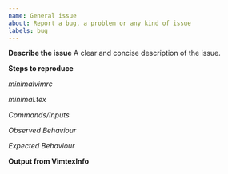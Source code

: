 ```yaml
---
name: General issue
about: Report a bug, a problem or any kind of issue
labels: bug
---
```


<!-- Tips for debugging and issue reporting
- Make sure to search for a solution in old issues before posting a new one
- Run `:chechhealth` (if available, e.g. on neovim)
- Inspect output of `:VimtexCompileOutput`
- Formatting guide: https://guides.github.com/features/mastering-markdown/
- Include files inline (don't attach them as links)
-->

**Describe the issue**
A clear and concise description of the issue.

**Steps to reproduce**

*minimalvimrc*
<!-- Create a minimal vimrc file, e.g.:

  ```vim
  set nocompatible
  let &runtimepath  = '~/.vim/bundle/vimtex,' . &runtimepath
  let &runtimepath .= ',~/.vim/bundle/vimtex/after'
  filetype plugin indent on
  syntax enable
  ```
-->

*minimal.tex*
<!-- Create a minimal LaTeX file, e.g.:

  ```tex
  \documentclass{minimal}
  \begin{document}
  Hello world!
  \end{document}
  ```
-->

<!--
- If you are a vim user, start vim with `vim --servername VIM -u minivimrc minimal.tex`

- If you are a neovim user, start neovim with `nvim -u minivimrc minimal.tex`
-->

*Commands/Inputs*
<!-- Provide set of keys or command to reproduce the issue-->

*Observed Behaviour*
<!-- Describe the observed behaviour-->

*Expected Behaviour*
<!-- Describe both the expected and the observed behaviour-->

<!-- *Note*: if relevant, include the content of your `.latexmkrc` file -->

**Output from VimtexInfo**
<!-- Run `:VimtexInfo` and paste the content here -->

